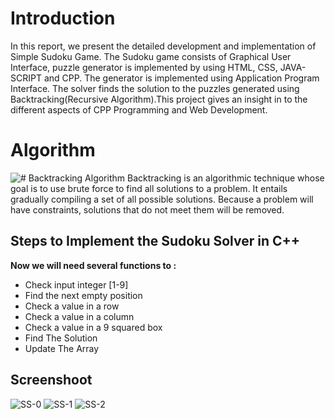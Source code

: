 # Introduction
In this report, we present the detailed development and implementation of Simple Sudoku Game. The Sudoku game consists of Graphical User Interface, puzzle generator is
implemented by using HTML, CSS, JAVA-SCRIPT and CPP. The generator is implemented using Application Program Interface. The solver finds the solution to the puzzles generated using Backtracking(Recursive Algorithm).This project gives an insight in to the different aspects of CPP Programming and Web Development.


# Algorithm
![# Backtracking Algorithm](https://www.simplilearn.com/ice9/free_resources_article_thumb/BackTracking%20Algorithm%20-%20Soni/state-space-tree-in-backtracking-algorithm.png)
Backtracking is an algorithmic technique whose goal is to use brute force to find all solutions to a problem. It entails gradually compiling a set of all possible solutions. Because a problem will have constraints, solutions that do not meet them will be removed.

## Steps to Implement the Sudoku Solver in C++

**Now we will need several functions to :**

 - Check input integer [1-9]
 - Find the next empty position
 - Check a value in a row
 - Check a value in a column
 - Check a value in a 9 squared box
 - Find The Solution
 - Update The Array

## Screenshoot
![SS-0](https://user-images.githubusercontent.com/97800277/202715346-27fcfd7e-05d8-4604-9ec0-d14f5eb00749.png)
![SS-1](https://user-images.githubusercontent.com/97800277/202714556-5ee933eb-6ba6-426e-a1e4-a816e393bd6b.png)
![SS-2](https://user-images.githubusercontent.com/97800277/202715191-87716ad3-f79a-40fb-ab5c-c76aa16b4baf.png)
